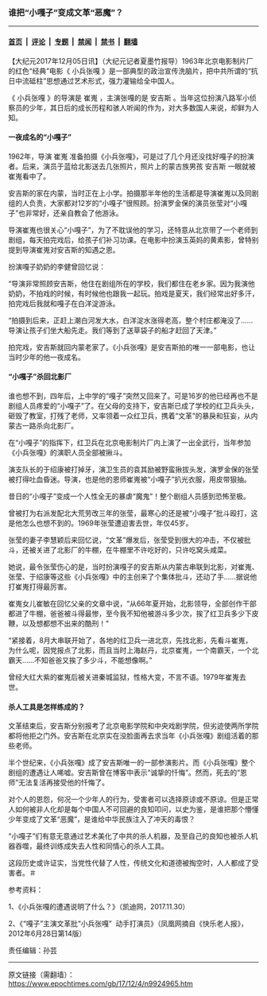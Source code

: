 ### 谁把“小嘎子”变成文革“恶魔”？

---

#### [首页](../../../..?n9924965) &nbsp;|&nbsp; [评论](../../../../../epoch-comment?n9924965) &nbsp;|&nbsp; [专题](../../../../../epoch-special?n9924965) &nbsp;|&nbsp; [禁闻](../../../../../epoch-news?n9924965) &nbsp;|&nbsp; [禁书](../../../../../books?n9924965) &nbsp;|&nbsp; [翻墙](https://github.com/gfw-breaker/nogfw/blob/master/README.md?n9924965)


<div class="post_content" id="artbody" itemprop="articleBody">
 <!-- article content begin -->
 <p>
  【大纪元2017年12月05日讯】（大纪元记者夏墨竹报导）1963年北京电影制片厂的红色“经典”电影《
  <ok href="https://www.epochtimes.com/gb/tag/%E5%B0%8F%E5%85%B5%E5%BC%A0%E5%98%8E.html">
   小兵张嘎
  </ok>
  》是一部典型的政治宣传洗脑片，把中共所谓的“抗日中流砥柱”思想通过艺术形式，强力灌输给全中国人。
 </p>
 <p>
  《
  <ok href="https://www.epochtimes.com/gb/tag/%E5%B0%8F%E5%85%B5%E5%BC%A0%E5%98%8E.html">
   小兵张嘎
  </ok>
  》的导演是
  <ok href="https://www.epochtimes.com/gb/tag/%E5%B4%94%E5%B5%AC.html">
   崔嵬
  </ok>
  ，主演张嘎的是
  <ok href="https://www.epochtimes.com/gb/tag/%E5%AE%89%E5%90%89%E6%96%AF.html">
   安吉斯
  </ok>
  。当年这位扮演八路军小侦察员的少年，其日后的成长历程和骇人听闻的作为，对大多数国人来说，却鲜为人知。
 </p>
 <h4>
  一夜成名的“小嘎子”
 </h4>
 <p>
  1962年，导演
  <ok href="https://www.epochtimes.com/gb/tag/%E5%B4%94%E5%B5%AC.html">
   崔嵬
  </ok>
  准备拍摄《小兵张嘎》，可是过了几个月还没找好嘎子的扮演者。后来，演员于蓝给北影送去几张照片，照片上的蒙古族男孩
  <ok href="https://www.epochtimes.com/gb/tag/%E5%AE%89%E5%90%89%E6%96%AF.html">
   安吉斯
  </ok>
  一眼就被崔嵬看中了。
 </p>
 <p>
  安吉斯的家在内蒙，当时正在上小学。拍摄那半年他的生活都是导演崔嵬以及同剧组的人负责，大家都对12岁的“小嘎子”很照顾。扮演罗金保的演员张莹对“小嘎子”也非常好，还亲自教会了他游泳。
 </p>
 <p>
  导演崔嵬也很关心“小嘎子”，为了不耽误他的学习，还特意从北京带了一个老师到剧组，每天拍完戏后，给孩子们补习功课。在电影中扮演玉英妈的黄素影，曾特别提到导演崔嵬对安吉斯的知遇之恩。
 </p>
 <p>
  扮演嘎子奶奶的李健曾回忆说：
 </p>
 <p>
  “导演非常照顾安吉斯，他住在剧组所在的学校，我们都住在老乡家。因为我演他奶奶，不拍戏的时候，有时候他也跟我一起玩。拍戏是夏天，我们经常出好多汗，拍完戏后我就和嘎子在白洋淀游泳。
 </p>
 <p>
  “拍摄到后来，正赶上潮白河发大水，白洋淀水涨得老高，整个村庄都淹没了……导演让孩子们坐大船先走。我们等到了送草袋子的船才赶回了天津。”
 </p>
 <p>
  拍完戏，安吉斯就回内蒙老家了。《小兵张嘎》是安吉斯拍的唯一一部电影，也让当时少年的他一夜成名。
 </p>
 <h4>
  “小嘎子”杀回北影厂
 </h4>
 <p>
  谁也想不到，四年后，上中学的“嘎子”突然又回来了。可是16岁的他已经再也不是剧组人员疼爱的“小嘎子”了。在父母的支持下，安吉斯已成了学校的红卫兵头头，砸毁了教室，打残了老师，又率领着一众红卫兵，携着“文革”的暴戾和狂妄，从内蒙古一路杀向北影厂。
 </p>
 <p>
  在“小嘎子”的指挥下，红卫兵在北京电影制片厂内上演了一出全武行，当年参加《小兵张嘎》的演职人员全部被揪斗。
 </p>
 <p>
  演支队长的于绍康被打掉牙，演卫生员的袁其励被野蛮揪拔头发，演罗金保的张莹被打得吐血昏迷。导演，也是他的恩师崔嵬被“小嘎子”扒光衣服，用皮带狠抽。
 </p>
 <p>
  昔日的“小嘎子”变成一个人性全无的暴虐“魔鬼”！整个剧组人员感到恐怖至极。
 </p>
 <p>
  曾被打为右派发配北大荒劳改三年的张莹，最寒心的还是被“小嘎子”批斗殴打，这是他怎么也想不到的。1969年张莹遭迫害去世，年仅45岁。
 </p>
 <p>
  张莹的妻子李慧颖后来回忆说，“文革”爆发后，张莹受到很大的冲击，不仅被批斗，还被关进了北影厂的牛棚，在牛棚里不许吃好的，只许吃窝头咸菜。
 </p>
 <p>
  她说，最令张莹伤心的是，当时扮演嘎子的安吉斯从内蒙古串联到北影，对崔嵬、张莹、于绍康等这些《小兵张嘎》中的主创来了个集体批斗，还动了手……据说他打崔嵬打得最厉害。
 </p>
 <p>
  崔嵬女儿崔敏在回忆父亲的文章中说，“从66年夏开始，北影领导，全部创作干部都进了牛棚，爸爸被斗得最惨，至今我不知他被游斗多少次，挨了红卫兵多少下皮鞭，以及想都想不出来的酷刑！”
 </p>
 <p>
  “紧接着，8月大串联开始了，各地的红卫兵一进北京，先找北影，先看斗崔嵬，为什么呢，因党报点了北影，而且当时上海赵丹，北京崔嵬，一个南霸天，一个北霸天……不知爸爸又挨了多少斗，不能想像啊。”
 </p>
 <p>
  曾经大红大紫的崔嵬后被关进秦城监狱，性格大变，不言不语。1979年崔嵬去世。
 </p>
 <h4>
  杀人工具是怎样练成的？
 </h4>
 <p>
  文革结束后，安吉斯分别报考了北京电影学院和中央戏剧学院，但劣迹使两所学院都将他拒之门外。安吉斯在北京实在没脸面再去求当年《小兵张嘎》剧组活着的那些老师。
 </p>
 <p>
  半个世纪来，《小兵张嘎》成了安吉斯唯一的一部参演影片。而《小兵张嘎》整个剧组的遭遇让人唏嘘。安吉斯曾在博客中表示“诚挚的忏悔”。然而，死去的“恩师”无法复活再接受他的忏悔了。
 </p>
 <p>
  对个人的恩怨，何况一个少年人的行为，受害者可以选择原谅或不原谅。但是正常人如何被非人化却是每个中国人不可回避的良知叩问，以史为鉴，是谁把那个懵懂少年变成了文革“恶魔”，是谁给中华民族注入了冲天的毒恨？
 </p>
 <p>
  “小嘎子”们有意无意通过艺术美化了中共的杀人机器，及至自己的良知也被杀人机器吞噬，最终训练成失去人性和同情心的杀人工具。
 </p>
 <p>
  这段历史或许证实，当党性代替了人性，传统文化和道德被掏空时，人人都成了受害者。＃
 </p>
 <p>
  参考资料：
 </p>
 <p>
  1、《小兵张嘎的遭遇说明了什么？》（凯迪网，2017.11.30）
 </p>
 <p>
  2、《“嘎子”主演文革批“小兵张嘎”  动手打演员》（凤凰网摘自《快乐老人报》，2012年6月28日第14版）
 </p>
 <p>
  责任编辑：孙芸
 </p>
 <!-- article content end -->
 <div id="below_article_ad">
 </div>
</div>


---

原文链接（需翻墙）：https://www.epochtimes.com/gb/17/12/4/n9924965.htm